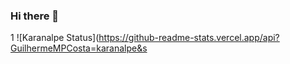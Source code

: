 ### Hi there 👋
1
![Karanalpe Status](https://github-readme-stats.vercel.app/api?GuilhermeMPCosta=karanalpe&s
<!--
**GuilhermeMPCosta/GuilhermeMPCosta** is a ✨ _special_ ✨ repository because its `README.md` (this file) appears on your GitHub profile.

Here are some ideas to get you started:

- 🔭 I’m currently working on ...
- 🌱 I’m currently learning ...
- 👯 I’m looking to collaborate on ...
- 🤔 I’m looking for help with ...
- 💬 Ask me about ...
- 📫 How to reach me: ...
- 😄 Pronouns: ...
- ⚡ Fun fact: ...
-->
